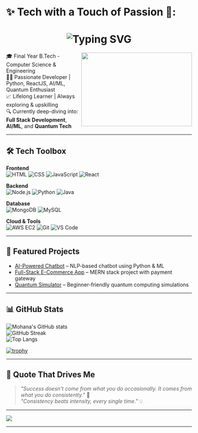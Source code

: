 # ✨ Tech with a Touch of Passion 💙:

<h1 align="center">
  <img src="https://readme-typing-svg.demolab.com?font=Fira+Code&size=25&pause=1000&center=true&vCenter=true&color=FF69B4&width=435&lines=Hi+there%2C+I'm+Mohana+%F0%9F%92%8C;Developer+%7C+Tech+Explorer" alt="Typing SVG" />
</h1>
<img align="right" width="300" height="200" src="https://media.giphy.com/media/L8K62iTDkzGX6/giphy.gif">

🎓 Final Year B.Tech - Computer Science & Engineering  
👩‍💻 Passionate Developer | Python, ReactJS, AI/ML, Quantum Enthusiast  
📈 Lifelong Learner | Always exploring & upskilling  
🔍 Currently deep-diving into: **Full Stack Development**, **AI/ML**, and **Quantum Tech**

---

## 🛠️ Tech Toolbox  

**Frontend**  
![HTML](https://img.shields.io/badge/HTML-e44d26?style=for-the-badge&logo=html5&logoColor=white) 
![CSS](https://img.shields.io/badge/CSS-264de4?style=for-the-badge&logo=css3&logoColor=white) 
![JavaScript](https://img.shields.io/badge/JavaScript-FFD700?style=for-the-badge&logo=javascript&logoColor=black) 
![React](https://img.shields.io/badge/React-20232a?style=for-the-badge&logo=react&logoColor=61dafb)  

**Backend**  
![Node.js](https://img.shields.io/badge/Node.js-339933?style=for-the-badge&logo=nodedotjs&logoColor=white) 
![Python](https://img.shields.io/badge/Python-306998?style=for-the-badge&logo=python&logoColor=white) 
![Java](https://img.shields.io/badge/Java-orange?style=for-the-badge&logo=java&logoColor=white)  

**Database**  
![MongoDB](https://img.shields.io/badge/MongoDB-4DB33D?style=for-the-badge&logo=mongodb&logoColor=white) 
![MySQL](https://img.shields.io/badge/MySQL-00758F?style=for-the-badge&logo=mysql&logoColor=white)  

**Cloud & Tools**  
![AWS EC2](https://img.shields.io/badge/AWS%20EC2-orange?style=for-the-badge&logo=amazonaws&logoColor=white) 
![Git](https://img.shields.io/badge/Git-F05033?style=for-the-badge&logo=git&logoColor=white) 
![VS Code](https://img.shields.io/badge/VS%20Code-007ACC?style=for-the-badge&logo=visualstudiocode&logoColor=white)  

---

## 🚀 Featured Projects  

- [AI-Powered Chatbot](https://github.com/mohana/AI-Chatbot) – NLP-based chatbot using Python & ML  
- [Full-Stack E-Commerce App](https://github.com/mohana/E-Commerce-App) – MERN stack project with payment gateway  
- [Quantum Simulator](https://github.com/mohana/Quantum-Simulator) – Beginner-friendly quantum computing simulations  

---

## 📊 GitHub Stats  

![Mohana's GitHub stats](https://github-readme-stats.vercel.app/api?username=mohana&show_icons=true&theme=tokyonight&hide_border=true)  
![GitHub Streak](https://github-readme-streak-stats.herokuapp.com?user=mohana&theme=tokyonight&hide_border=true)  
![Top Langs](https://github-readme-stats.vercel.app/api/top-langs/?username=mohana&layout=compact&theme=tokyonight)  

[![trophy](https://github-profile-trophy.vercel.app/?username=mohana&theme=onedark&margin-w=10&margin-h=10)](https://github.com/ryo-ma/github-profile-trophy)  

---

## 💬 Quote That Drives Me  

> *"Success doesn't come from what you do occasionally. It comes from what you do consistently."* 🌟  
> *"Consistency beats intensity, every single time."* 💡  

---

[![](https://visitcount.itsvg.in/api?id=mohana&icon=5&color=6)](https://visitcount.itsvg.in)  

---

